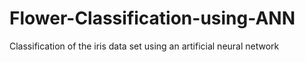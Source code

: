 # Flower-Classification-using-ANN
Classification of the iris data set using an artificial neural network 
